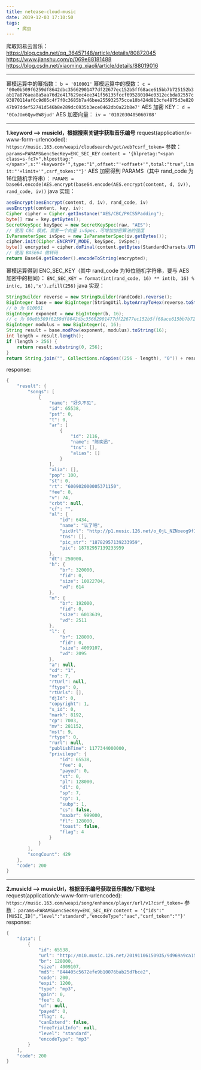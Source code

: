```yaml
---
title: netease-cloud-music
date: 2019-12-03 17:10:50
tags:
	- 爬虫
---
```

爬取网易云音乐：
https://blog.csdn.net/qq_36457148/article/details/80872045
https://www.jianshu.com/p/069e88181488
https://blog.csdn.net/xiaoming_xiaoli/article/details/88019016

*****

幂模运算中的幂指数：
`b = '010001'`
幂模运算中的模数：
`c = '00e0b509f6259df8642dbc35662901477df22677ec152b5ff68ace615bb7b725152b3ab17a876aea8a5aa76d2e417629ec4ee341f56135fccf695280104e0312ecbda92557c93870114af6c9d05c4f7f0c3685b7a46bee255932575cce10b424d813cfe4875d3e82047b97ddef52741d546b8e289dc6935b3ece0462db0a22b8e7'`
AES 加密 KEY：
`d = '0CoJUm6Qyw8W8jud'`
AES 加密向量：
`iv = '0102030405060708'`
*****
**1.keyword --> musicId，根据搜索关键字获取音乐编号**
request(application/x-www-form-urlencoded):
`https://music.163.com/weapi/cloudsearch/get/web?csrf_token=`
参数：
`params=PARAMS&encSecKey=ENC_SEC_KEY`
`content = '{hlpretag:"<span class=s-fc7>",hlposttag:"</span>",s:"'+keyword+'",type:"1",offset:"'+offset+'",total:"true",limit:"'+limit+'",csrf_token:""}'`
AES 加密得到 PARAMS（其中 rand_code 为16位随机字符串）：
`PARAMS = base64.encode(AES.encrypt(base64.encode(AES.encrypt(content, d, iv)), rand_code, iv))`
java 实现：
```java
aesEncrypt(aesEncrypt(content, d, iv), rand_code, iv)
aesEncrypt(content, key, iv):
Cipher cipher = Cipher.getInstance("AES/CBC/PKCS5Padding");
byte[] raw = key.getBytes();
SecretKeySpec keySpec = new SecretKeySpec(raw, "AES");
// 使用 CBC 模式，需要一个向量 ivSpec，可增加加密算法的强度
IvParameterSpec ivSpec = new IvParameterSpec(iv.getBytes());
cipher.init(Cipher.ENCRYPT_MODE, keySpec, ivSpec);
byte[] encrypted = cipher.doFinal(content.getBytes(StandardCharsets.UTF_8));
// 使用 BASE64 做转码
return Base64.getEncoder().encodeToString(encrypted);
```
幂模运算得到 ENC_SEC_KEY（其中 rand_code 为16位随机字符串，要与 AES 加密中的相同）：
`ENC_SEC_KEY = format(int(rand_code, 16) ** int(b, 16) % int(c, 16),'x').zfill(256)`
java 实现：
```java
StringBuilder reverse = new StringBuilder(randCode).reverse();
BigInteger base = new BigInteger(StringUtil.byteArrayToHex(reverse.toString().getBytes()), 16);
// b 为 010001
BigInteger exponent = new BigInteger(b, 16);
// c 为 00e0b509f6259df8642dbc35662901477df22677ec152b5ff68ace615bb7b725152b3ab17a876aea8a5aa76d2e417629ec4ee341f56135fccf695280104e0312ecbda92557c93870114af6c9d05c4f7f0c3685b7a46bee255932575cce10b424d813cfe4875d3e82047b97ddef52741d546b8e289dc6935b3ece0462db0a22b8e7
BigInteger modulus = new BigInteger(c, 16);
String result = base.modPow(exponent, modulus).toString(16);
int length = result.length();
if (length > 256) {
    return result.substring(0, 256);
}
return String.join("", Collections.nCopies((256 - length), "0")) + result;
```
response:
```java
{
    "result": {
        "songs": [
            {
                "name": "好久不见",
                "id": 65538,
                "pst": 0,
                "t": 0,
                "ar": [
                    {
                        "id": 2116,
                        "name": "陈奕迅",
                        "tns": [],
                        "alias": []
                    }
                ],
                "alia": [],
                "pop": 100,
                "st": 0,
                "rt": "600902000005371150",
                "fee": 8,
                "v": 74,
                "crbt": null,
                "cf": "",
                "al": {
                    "id": 6434,
                    "name": "认了吧",
                    "picUrl": "http://p1.music.126.net/o_OjL_NZNoeog9fIjBXAyw==/18782957139233959.jpg",
                    "tns": [],
                    "pic_str": "18782957139233959",
                    "pic": 18782957139233959
                },
                "dt": 250000,
                "h": {
                    "br": 320000,
                    "fid": 0,
                    "size": 10022704,
                    "vd": 614
                },
                "m": {
                    "br": 192000,
                    "fid": 0,
                    "size": 6013639,
                    "vd": 2511
                },
                "l": {
                    "br": 128000,
                    "fid": 0,
                    "size": 4009107,
                    "vd": 2095
                },
                "a": null,
                "cd": "1",
                "no": 7,
                "rtUrl": null,
                "ftype": 0,
                "rtUrls": [],
                "djId": 0,
                "copyright": 1,
                "s_id": 0,
                "mark": 8192,
                "cp": 7003,
                "mv": 281152,
                "mst": 9,
                "rtype": 0,
                "rurl": null,
                "publishTime": 1177344000000,
                "privilege": {
                    "id": 65538,
                    "fee": 8,
                    "payed": 0,
                    "st": 0,
                    "pl": 128000,
                    "dl": 0,
                    "sp": 7,
                    "cp": 1,
                    "subp": 1,
                    "cs": false,
                    "maxbr": 999000,
                    "fl": 128000,
                    "toast": false,
                    "flag": 4
                }
            }
        ],
        "songCount": 429
    },
    "code": 200
}
```
*****
**2.musicId --> musicUrl，根据音乐编号获取音乐播放/下载地址**
request(application/x-www-form-urlencoded):
`https://music.163.com/weapi/song/enhance/player/url/v1?csrf_token=`
参数：
`params=PARAMS&encSecKey=ENC_SEC_KEY`
`content = '{"ids":"[MUSIC_ID]","level":"standard","encodeType":"aac","csrf_token":""}'`
response:
```java
{
    "data": [
        {
            "id": 65538,
            "url": "http://m10.music.126.net/20191106150935/9d969a9ca15ff95b352f397ec2e8ec8b/ymusic/d8ce/08c3/986c/844405c5672efe9b10076bab25d7bce2.mp3",
            "br": 128000,
            "size": 4009107,
            "md5": "844405c5672efe9b10076bab25d7bce2",
            "code": 200,
            "expi": 1200,
            "type": "mp3",
            "gain": 0,
            "fee": 8,
            "uf": null,
            "payed": 0,
            "flag": 4,
            "canExtend": false,
            "freeTrialInfo": null,
            "level": "standard",
            "encodeType": "mp3"
        }
    ],
    "code": 200
}
```
